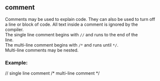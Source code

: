 ## comment    
Comments may be used to explain code. They can also be used to turn off    
a line or block of code. All text inside a comment is ignored by the    
compiler.    
The single line comment begins with `//` and runs to the end of the    
line.    
The multi-line comment begins with `/*` and runs until `*/`.    
Multi-line comments may be nested.    
### Example:    
// single line comment /\* multi-line comment \*/  